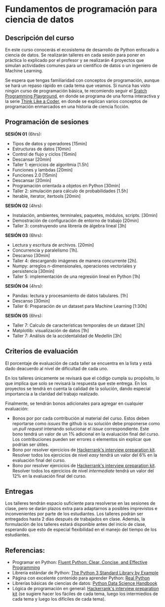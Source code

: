 # Fundamentos de programación para ciencia de datos

## Descripción del curso

En este curso conocerás el ecosistema de desarrollo de Python enfocado a ciencia de datos. Se realizarán talleres en cada sesión para poner en práctica lo explicado por el profesor y se realizarán 4 proyectos que simulan actividades comunes para un científico de datos o un ingeniero de Machine Learning.

Se espera que tengas familiaridad con conceptos de programación, aunque se hará un repaso rápido en cada tema que veamos. Si nunca has visto ningún curso de programación básica, te recomiendo seguir el [Sratch Programming Playground](https://inventwithscratch.com/book/), en donde se programa de una forma interactiva y la serie [Think Like a Coder](https://www.youtube.com/playlist?list=PLJicmE8fK0EgogMqDYMgcADT1j5b911or), en donde se explican varios conceptos de programación enmarcados en una historia de ciencia ficción. 

## Programación de sesiones

**SESIÓN 01** (6hrs):
  - Tipos de datos y operadores [15min]
  - Estructuras de datos [10min]
  - Control de flujo y ciclos [15min]
  - Descansar [20min]
  - Taller 1: ejercicios de algoritmia [1.5h]
  - Funciones y lambdas [20min]
  - Funciones 2.0 [15min]
  - Descansar [20min]
  - Programación orientada a objetos en Python [30min]
  - Taller 2: simulación para cálculo de probabilidades [1.5h]
  - Iterable, iterator, itertools [20min]
  
**SESIÓN 02** (4hrs):
  - Instalación, ambientes, terminales, paquetes, módulos, scripts. [30min]
  - Demostración de configuración de entorno de trabajo [20min]
  - Taller 3: construyendo una librería de álgebra lineal [3h]

**SESIÓN 03** (6hrs):
  - Lectura y escritura de archivos. [20min]
  - Concurrencia y paralelismo [1h].
  - Descanso [30min]
  - Taller 4: descargando imágenes de manera concurrente [2h].
  - Numpy: arreglos n-dimensionales, operaciones vectoriales y persistencia [30min]
  - Taller 5: implementación de una regresión lineal en Python [1h] 
  
**SESIÓN 04** (4hrs):
  - Pandas: lectura y procesamiento de datos tabulares. [1h]
  - Descanso [30min]
  - Taller 6: Preparación de un dataset para Machine Learning [1:30h]
  
**SESIÓN 05** (6hrs):
  - Taller 7: Calculo de características temporales de un dataset [2h]
  - Matplotlib: visualización de datos  [1h]
  - Taller 7: Análisis de la accidentalidad de Medellín [3h]

## Criterios de evaluación

El porcentaje de evaluación de cada taller se encuentra en la lista y está dado deacuerdo al nivel de dificultad de cada uno. 

En los talleres únicamente se revisará que el código cumpla su propósito, lo que implica que solo se revisará la respuesta que este entrega. En los proyectos se tendrá en cuenta la calidad de la solución, dando especial importancia a la claridad del trabajo realizado.

Finalmente, se tendrán bonos adicionales para agregar en cualquier evaluación:

- Bonos por por cada contribución al material del curso. Estos deben reportarse como *issues*  the github is su solución debe proponerse como un *pull request* intenando solucionar el *issue*  correspondiente. Este bono tendrá un valor de un 1% adicional en la evaluación final del curso. Los contribuciones pueden ser errores o elementos sin explicar que podrían ser útiles.
- Bono por resolver ejercicios de [Hackerrank's interview preparation kit](https://www.hackerrank.com/interview/interview-preparation-kit). Resolver todos los ejercicios de nivel *easy* tendrá un valor del 6% en la evaluación final del curso.
- Bono por resolver ejercicios de [Hackerrank's interview preparation kit](https://www.hackerrank.com/interview/interview-preparation-kit). Resolver todos los ejercicios de nivel *intermediate*  tendrá un valor del 12% en la evaluación final del curso.

## Entregas

Los talleres tendrán espacio suficiente para resolverse en las sesiones de clase, pero se darán plazos extra para adaptarnos a posibles imprevistos e inconvenientes por parte de los estudiantes. Los talleres podrán ser entregados hasta 2 días después de trabajados en clase. Además, la formulación de los talleres estará disponible antes del inicio de clase, esperando que esto de especial flexibilidad en el manejo del tiempo de los estudiantes.

## Referencias:
- Programar en Python: [Fluent Python: Clear, Concise, and Effective Programming](https://www.amazon.com/Fluent-Python-Concise-Effective-Programming/dp/1491946008/ref=pd_bxgy_img_3/139-6103944-8306009?_encoding=UTF8&pd_rd_i=1491946008&pd_rd_r=68fa3836-cfa5-48e7-a573-dc837d1faf10&pd_rd_w=ajpng&pd_rd_wg=jljLn&pf_rd_p=4e3f7fc3-00c8-46a6-a4db-8457e6319578&pf_rd_r=B3EBWN4RVD9V4CM8EF88&psc=1&refRID=B3EBWN4RVD9V4CM8EF88)
- Librería estándar de Python: [The Python 3 Standard Library by Example](https://www.amazon.com/Python-Standard-Library-Example-Developers/dp/0134291050/ref=pd_lpo_14_t_0/139-6103944-8306009?_encoding=UTF8&pd_rd_i=0134291050&pd_rd_r=aa5b71e8-17d2-487e-994f-ed88e19ceb0c&pd_rd_w=9p0cS&pd_rd_wg=y2QUS&pf_rd_p=7b36d496-f366-4631-94d3-61b87b52511b&pf_rd_r=WVDQSM5SPV06PXS4ZJY2&psc=1&refRID=WVDQSM5SPV06PXS4ZJY2)
- Página con excelente contenido para aprender Python: [Real Python](https://realpython.com/)
- Librerías básicas de ciencias de datos: [Python Data Science Handbook](https://jakevdp.github.io/PythonDataScienceHandbook/)
- Lógica de programación en general: [Hackerrank's interview preparation kit](https://www.hackerrank.com/interview/interview-preparation-kit) (se sugiere hacer los fáciles de cada tema, luego los intermiedios de cada tema y luego los difíciles de cada tema). 
